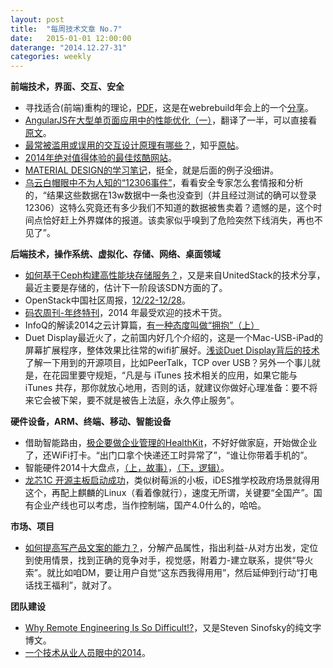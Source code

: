 ```yaml
---
layout: post
title:  "每周技术文章 No.7"
date:   2015-01-01 12:00:00
daterange: "2014.12.27-31"
categories: weekly
---
```

**前端技术，界面、交互、安全**

* 寻找适合(前端)重构的理论，[PDF](http://blog.cssforest.org/file/2014%E5%B9%B4%E4%BC%9A%E5%88%86%E4%BA%AB.pdf)，这是在webrebuild年会上的一个[分享](http://blog.cssforest.org/2014/12/28/%E3%80%8A%E5%AF%BB%E6%89%BE%E9%80%82%E5%90%88%E9%87%8D%E6%9E%84%E7%9A%84%E7%90%86%E8%AE%BA%E3%80%8B%E2%80%94%E2%80%942014%E5%B9%B4webrebuild%E5%B9%B4%E4%BC%9A%E5%88%86%E4%BA%AB.html)。
* [AngularJS在大型单页面应用中的性能优化（一）](http://ourjs.com/detail/54a0b5cd71caa3b40a000001)，翻译了一半，可以直接看[原文](https://www.airpair.com/angularjs/posts/angularjs-performance-large-applications)。
* [最常被滥用或误用的交互设计原理有哪些？](http://www.woshipm.com/discuss/127864.html)，知乎[原帖](http://www.zhihu.com/question/20238807)。
* [2014年绝对值得体验的最佳炫酷网站](http://www.uisdc.com/2014-the-coolest-websites)。
* [MATERIAL DESIGN的学习笔记](http://www.uisdc.com/comprehensive-material-design-note)，挺全，就是后面的例子没细讲。
* [乌云白帽眼中不为人知的“12306事件”](http://security.zdnet.com.cn/security_zone/2014/1226/3043016.shtml)，看看安全专家怎么套情报和分析的，“结果这些数据在13w数据中一条也没查到（并且经过测试的确可以登录12306）这特么究竟还有多少我们不知道的数据被售卖着？遗憾的是，这个时间点恰好赶上外界媒体的报道。该卖家似乎嗅到了危险突然下线消失，再也不见了”。

**后端技术，操作系统、虚拟化、存储、网络、桌面领域**

* [如何基于Ceph构建高性能块存储服务？](https://www.ustack.com/blog/ceph-service/)，又是来自UnitedStack的技术分享，最近主要是存储的，估计下一阶段该SDN方面的了。
* OpenStack中国社区周报，[12/22-12/28](http://www.openstack.cn/p2998.html)。
* [码农周刊-年终特刊](http://weekly.manong.io/issues/56)，2014 年最受欢迎的技术干货。
* InfoQ的解读2014之云计算篇，[有一种态度叫做“拥抱”（上）](http://www.infoq.com/cn/articles/2014-review-cloud-part1)
* Duet Display最近火了，之前国内好几个介绍的，这是一个Mac-USB-iPad的屏幕扩展程序，整体效果比往常的wifi扩展好。[浅谈Duet Display背后的技术](http://sspai.com/27806)了解一下用到的开源项目，比如PeerTalk，TCP over USB？另外一个事儿就是，在花园里要守规矩，“凡是与 iTunes 技术相关的应用，如果它能与 iTunes 共存，那你就放心地用，否则的话，就建议你做好心理准备：要不将来它会被下架，要不就是被告上法庭，永久停止服务”。

**硬件设备，ARM、终端、移动、智能设备**

* 借助智能路由，[极企要做企业管理的HealthKit](http://www.ifanr.com/478933)，不好好做家庭，开始做企业了，还WiFi打卡。“出门口拿个快递还工时异常了”，“谁让你带着手机的”。
* 智能硬件2014十大盘点，[（上，故事）](http://www.leiphone.com/news/201412/j8xSB131QeeQycAn.html)，[（下，逻辑）](http://www.leiphone.com/news/201412/zJdzVaqNUmFouwCf.html)。
* [龙芯1C 开源主板启动成功](http://www.cnbeta.com/articles/358427.htm)，类似树莓派的小板，iDES推学校政府场景就得用这个，再配上麒麟的Linux（看着像就行），速度无所谓，关键要“全国产”。国有企业产线也可以考虑，当作控制端，国产4.0什么的，哈哈。

**市场、项目**

* [如何提高写产品文案的能力？](http://www.woshipm.com/discuss/128146.html)，分解产品属性，指出利益-从对方出发，定位到使用情景，找到正确的竞争对手，视觉感，附着力-建立联系，提供“导火索”。就比如咱DM，要让用户自觉“这东西我得用用”，然后延伸到行动“打电话找王福利”，就对了。

**团队建设**

* [Why Remote Engineering Is So Difficult!?](http://blog.learningbyshipping.com/2014/12/30/why-remote-engineering-is-so-difficult/)，又是Steven Sinofsky的纯文字博文。
* [一个技术从业人员眼中的2014](http://timyang.net/tao/thoughts-2014/)。



